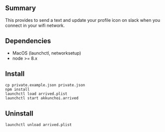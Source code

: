 ## Summary

This provides to send a text and update your profile icon on slack when you connect in your wifi network.

## Dependencies

- MacOS (launchctl, networksetup)
- node >= 8.x

## Install

    cp private.example.json private.json
    npm install
    launchctl load arrived.plist
    launchctl start akkunchoi.arrived

## Uninstall

    launchctl unload arrived.plist 
